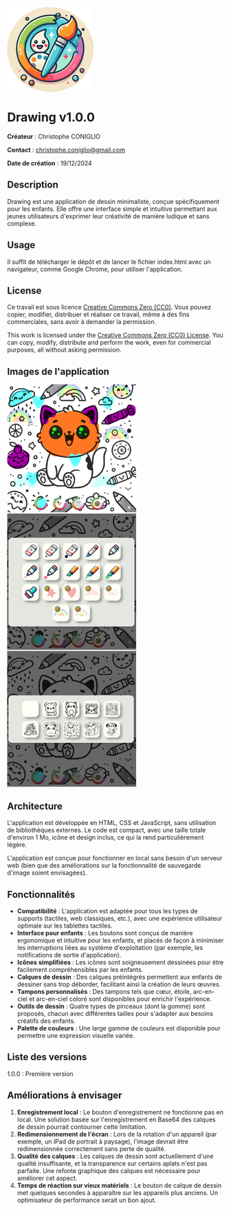 <img src="./README/logo.png" alt="logo" width="200" />

# Drawing v1.0.0

**Créateur** : Christophe CONIGLIO

**Contact** : christophe.coniglio@gmail.com

**Date de création** : 19/12/2024

## Description
Drawing est une application de dessin minimaliste, conçue spécifiquement pour les enfants. Elle offre une interface simple et intuitive permettant aux jeunes utilisateurs d'exprimer leur créativité de manière ludique et sans complexe.

## Usage
Il suffit de télécharger le dépôt et de lancer le fichier index.html avec un navigateur, comme Google Chrome, pour utiliser l'application.

## License
Ce travail est sous licence [Creative Commons Zero (CC0)](https://creativecommons.org/publicdomain/zero/1.0/).
Vous pouvez copier, modifier, distribuer et réaliser ce travail, même à des fins commerciales, sans avoir à demander la permission.

This work is licensed under the [Creative Commons Zero (CC0) License](https://creativecommons.org/publicdomain/zero/1.0/).
You can copy, modify, distribute and perform the work, even for commercial purposes, all without asking permission.

## Images de l'application

<img src="./README/image001.png" alt="image app" width="300" />
<img src="./README/image002.png" alt="image app" width="300" />
<img src="./README/image003.png" alt="image app" width="300" />

## Architecture
L'application est développée en HTML, CSS et JavaScript, sans utilisation de bibliothèques externes. Le code est compact, avec une taille totale d'environ 1 Mo, icône et design inclus, ce qui la rend particulièrement légère.

L'application est conçue pour fonctionner en local sans besoin d'un serveur web (bien que des améliorations sur la fonctionnalité de sauvegarde d'image soient envisagées).

## Fonctionnalités
- **Compatibilité** : L'application est adaptée pour tous les types de supports (tactiles, web classiques, etc.), avec une expérience utilisateur optimale sur les tablettes tactiles.
- **Interface pour enfants** : Les boutons sont conçus de manière ergonomique et intuitive pour les enfants, et placés de façon à minimiser les interruptions liées au système d'exploitation (par exemple, les notifications de sortie d'application).
- **Icônes simplifiées** : Les icônes sont soigneusement dessinées pour être facilement compréhensibles par les enfants.
- **Calques de dessin** : Des calques préintégrés permettent aux enfants de dessiner sans trop déborder, facilitant ainsi la création de leurs œuvres.
- **Tampons personnalisés** : Des tampons tels que cœur, étoile, arc-en-ciel et arc-en-ciel coloré sont disponibles pour enrichir l'expérience.
- **Outils de dessin** : Quatre types de pinceaux (dont la gomme) sont proposés, chacun avec différentes tailles pour s'adapter aux besoins créatifs des enfants.
- **Palette de couleurs** : Une large gamme de couleurs est disponible pour permettre une expression visuelle variée.

## Liste des versions
1.0.0 : Première version

## Améliorations à envisager
1. **Enregistrement local** : Le bouton d'enregistrement ne fonctionne pas en local. Une solution basée sur l'enregistrement en Base64 des calques de dessin pourrait contourner cette limitation.
2. **Redimensionnement de l'écran** : Lors de la rotation d'un appareil (par exemple, un iPad de portrait à paysage), l'image devrait être redimensionnée correctement sans perte de qualité.
3. **Qualité des calques** : Les calques de dessin sont actuellement d'une qualité insuffisante, et la transparence sur certains aplats n'est pas parfaite. Une refonte graphique des calques est nécessaire pour améliorer cet aspect.
4. **Temps de réaction sur vieux matériels** : Le bouton de calque de dessin met quelques secondes à apparaître sur les appareils plus anciens. Un optimisateur de performance serait un bon ajout.


